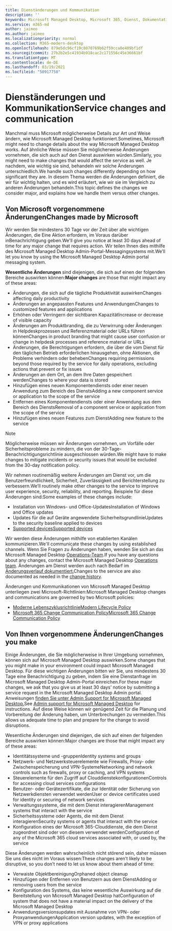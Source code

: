 ```yaml
---
title: Dienständerungen und Kommunikation
description: ''
keywords: Microsoft Managed Desktop, Microsoft 365, Dienst, Dokumentation
ms.service: m365-md
author: jaimeo
ms.author: jaimeo
ms.localizationpriority: normal
ms.collection: M365-modern-desktop
ms.openlocfilehash: 879e5dc96cf19c8070769b62f59cca0e409bf1df
ms.sourcegitcommit: 27b2b2e5c41934b918cac2c171556c45e36661bf
ms.translationtype: MT
ms.contentlocale: de-DE
ms.lasthandoff: 03/19/2021
ms.locfileid: "50917758"
---
```

# <a name="service-changes-and-communication"></a><span data-ttu-id="b6ebb-103">Dienständerungen und Kommunikation</span><span class="sxs-lookup"><span data-stu-id="b6ebb-103">Service changes and communication</span></span>

<span data-ttu-id="b6ebb-104">Manchmal muss Microsoft möglicherweise Details zur Art und Weise ändern, wie Microsoft Managed Desktop funktioniert.</span><span class="sxs-lookup"><span data-stu-id="b6ebb-104">Sometimes, Microsoft might need to change details about the way Microsoft Managed Desktop works.</span></span> <span data-ttu-id="b6ebb-105">Auf ähnliche Weise müssen Sie möglicherweise Änderungen vornehmen, die sich auch auf den Dienst auswirken würden.</span><span class="sxs-lookup"><span data-stu-id="b6ebb-105">Similarly, you might need to make changes that would affect the service as well.</span></span> <span data-ttu-id="b6ebb-106">Je nachdem, wie wichtig sie sind, behandeln wir solche Änderungen unterschiedlich.</span><span class="sxs-lookup"><span data-stu-id="b6ebb-106">We handle such changes differently depending on how significant they are.</span></span> <span data-ttu-id="b6ebb-107">In diesem Thema werden die Änderungen definiert, die wir für wichtig halten, und es wird erläutert, wie wir sie im Vergleich zu anderen Änderungen behandeln.</span><span class="sxs-lookup"><span data-stu-id="b6ebb-107">This topic defines the changes we consider major, and explains how we handle them versus other changes.</span></span>



## <a name="changes-made-by-microsoft"></a><span data-ttu-id="b6ebb-108">Von Microsoft vorgenommene Änderungen</span><span class="sxs-lookup"><span data-stu-id="b6ebb-108">Changes made by Microsoft</span></span>

<span data-ttu-id="b6ebb-109">Wir werden Sie mindestens 30 Tage vor der Zeit über alle wichtigen Änderungen, die Eine Aktion erfordern, im Voraus darüber inBenachrichtigung geben.</span><span class="sxs-lookup"><span data-stu-id="b6ebb-109">We'll give you notice at least 30 days ahead of time for any major change that requires action.</span></span> <span data-ttu-id="b6ebb-110">Wir teilen Ihnen dies mithilfe des Microsoft Managed Desktop Admin-Portal-Messagingsystems mit.</span><span class="sxs-lookup"><span data-stu-id="b6ebb-110">We’ll let you know by using the Microsoft Managed Desktop Admin portal messaging system.</span></span>

<span data-ttu-id="b6ebb-111">**Wesentliche Änderungen** sind diejenigen, die sich auf einen der folgenden Bereiche auswirken können:</span><span class="sxs-lookup"><span data-stu-id="b6ebb-111">**Major changes** are those that might impact any of these areas:</span></span>
- <span data-ttu-id="b6ebb-112">Änderungen, die sich auf die tägliche Produktivität auswirken</span><span class="sxs-lookup"><span data-stu-id="b6ebb-112">Changes affecting daily productivity</span></span>
- <span data-ttu-id="b6ebb-113">Änderungen an angepassten Features und Anwendungen</span><span class="sxs-lookup"><span data-stu-id="b6ebb-113">Changes to customized features and applications</span></span>
- <span data-ttu-id="b6ebb-114">Erhöhen oder Verringern der sichtbaren Kapazität</span><span class="sxs-lookup"><span data-stu-id="b6ebb-114">Increase or decrease of visible capacity</span></span>
- <span data-ttu-id="b6ebb-115">Änderungen am Produktbranding, die zu Verwirrung oder Änderungen in Helpdeskprozessen und Referenzmaterial oder URLs führen können</span><span class="sxs-lookup"><span data-stu-id="b6ebb-115">Changes in product branding that might cause user confusion or change in helpdesk processes and reference material or URLs</span></span>
- <span data-ttu-id="b6ebb-116">Änderungen, die Berechtigungen erfordern, die über die vom Dienst für den täglichen Betrieb erforderlichen hinausgehen, ohne Aktionen, die Probleme verhindern oder beheben</span><span class="sxs-lookup"><span data-stu-id="b6ebb-116">Changes requiring permissions beyond those required by the service for daily operations, excluding actions that prevent or fix issues</span></span>
- <span data-ttu-id="b6ebb-117">Änderungen an dem Ort, an dem Ihre Daten gespeichert werden</span><span class="sxs-lookup"><span data-stu-id="b6ebb-117">Changes to where your data is stored</span></span>
- <span data-ttu-id="b6ebb-118">Hinzufügen eines neuen Komponentendiensts oder einer neuen Anwendung zum Bereich des Diensts</span><span class="sxs-lookup"><span data-stu-id="b6ebb-118">Adding a new component service or application to the scope of the service</span></span>
- <span data-ttu-id="b6ebb-119">Entfernen eines Komponentendiensts oder einer Anwendung aus dem Bereich des Diensts</span><span class="sxs-lookup"><span data-stu-id="b6ebb-119">Removal of a component service or application from the scope of the service</span></span>
- <span data-ttu-id="b6ebb-120">Hinzufügen eines neuen Features zum Dienst</span><span class="sxs-lookup"><span data-stu-id="b6ebb-120">Adding new feature to the service</span></span>

> [!NOTE]
> <span data-ttu-id="b6ebb-121">Möglicherweise müssen wir Änderungen vornehmen, um Vorfälle oder Sicherheitsprobleme zu mindern, die von der 30-Tage-Benachrichtigungsrichtlinie ausgeschlossen würden.</span><span class="sxs-lookup"><span data-stu-id="b6ebb-121">We might have to make changes to mitigate incidents or security issues that would be excluded from the 30-day notification policy.</span></span>

<span data-ttu-id="b6ebb-122">Wir nehmen routinemäßig weitere Änderungen am Dienst vor, um die Benutzerfreundlichkeit, Sicherheit, Zuverlässigkeit und Berichterstellung zu verbessern.</span><span class="sxs-lookup"><span data-stu-id="b6ebb-122">We’ll routinely make other changes to the service to improve user experience, security, reliability, and reporting.</span></span> <span data-ttu-id="b6ebb-123">Beispiele für diese Änderungen sind:</span><span class="sxs-lookup"><span data-stu-id="b6ebb-123">Some examples of these changes include:</span></span>

- <span data-ttu-id="b6ebb-124">Installation von Windows- und Office-Updates</span><span class="sxs-lookup"><span data-stu-id="b6ebb-124">Installation of Windows and Office updates</span></span>
- <span data-ttu-id="b6ebb-125">Updates für die auf Geräte angewendete Sicherheitsgrundlinie</span><span class="sxs-lookup"><span data-stu-id="b6ebb-125">Updates to the security baseline applied to devices</span></span>
- [<span data-ttu-id="b6ebb-126">Supported devices</span><span class="sxs-lookup"><span data-stu-id="b6ebb-126">Supported devices</span></span>](device-list.md)

<span data-ttu-id="b6ebb-127">Wir werden diese Änderungen mithilfe von etablierten Kanälen kommunizieren.</span><span class="sxs-lookup"><span data-stu-id="b6ebb-127">We'll communicate these changes by using established channels.</span></span> <span data-ttu-id="b6ebb-128">Wenn Sie Fragen zu Änderungen haben, wenden Sie sich an das Microsoft Managed Desktop [Operations-Team](../working-with-managed-desktop/admin-support.md).</span><span class="sxs-lookup"><span data-stu-id="b6ebb-128">If you have any questions about any changes, contact the Microsoft Managed Desktop [Operations team](../working-with-managed-desktop/admin-support.md).</span></span> <span data-ttu-id="b6ebb-129">Änderungen am Dienst werden auch nach Bedarf im [Änderungsverlauf dokumentiert.](../change-history-managed-desktop.md)</span><span class="sxs-lookup"><span data-stu-id="b6ebb-129">Changes to the service are also documented as needed in the [change history](../change-history-managed-desktop.md).</span></span>

<span data-ttu-id="b6ebb-130">Änderungen und Kommunikationen von Microsoft Managed Desktop unterliegen zwei Microsoft-Richtlinien:</span><span class="sxs-lookup"><span data-stu-id="b6ebb-130">Microsoft Managed Desktop changes and communications are governed by two Microsoft policies:</span></span>
- [<span data-ttu-id="b6ebb-131">Moderne Lebenszyklusrichtlinie</span><span class="sxs-lookup"><span data-stu-id="b6ebb-131">Modern Lifecycle Policy</span></span>](https://support.microsoft.com/help/30881/modern-lifecycle-policy)
- [<span data-ttu-id="b6ebb-132">Microsoft 365 Change Communication Policy</span><span class="sxs-lookup"><span data-stu-id="b6ebb-132">Microsoft 365 Change Communication Policy</span></span>](/office365/admin/manage/message-center?view=o365-worldwide)

## <a name="changes-you-make"></a><span data-ttu-id="b6ebb-133">Von Ihnen vorgenommene Änderungen</span><span class="sxs-lookup"><span data-stu-id="b6ebb-133">Changes you make</span></span>

<span data-ttu-id="b6ebb-134">Einige Änderungen, die Sie möglicherweise in Ihrer Umgebung vornehmen, können sich auf Microsoft Managed Desktop auswirken.</span><span class="sxs-lookup"><span data-stu-id="b6ebb-134">Some changes that you might make in your environment could impact Microsoft Managed Desktop.</span></span> <span data-ttu-id="b6ebb-135">Für diese wichtigen Änderungen bitten wir Sie, uns mindestens 30 Tage eine Benachrichtigung zu geben, indem Sie eine Dienstanfrage im Microsoft Managed Desktop Admin-Portal einreichen.</span><span class="sxs-lookup"><span data-stu-id="b6ebb-135">For these major changes, we ask that you give us at least 30 days’ notice by submitting a service request in the Microsoft Managed Desktop Admin portal.</span></span> <span data-ttu-id="b6ebb-136">Anweisungen [finden Sie unter Admin Support for Microsoft Managed Desktop.](../working-with-managed-desktop/admin-support.md)</span><span class="sxs-lookup"><span data-stu-id="b6ebb-136">See [Admin support for Microsoft Managed Desktop](../working-with-managed-desktop/admin-support.md) for instructions.</span></span> <span data-ttu-id="b6ebb-137">Auf diese Weise können wir genügend Zeit für die Planung und Vorbereitung der Änderung haben, um Unterbrechungen zu vermeiden.</span><span class="sxs-lookup"><span data-stu-id="b6ebb-137">This allows us adequate time to plan and prepare for the change to avoid disruptions.</span></span>

<span data-ttu-id="b6ebb-138">Wesentliche Änderungen sind diejenigen, die sich auf einen der folgenden Bereiche auswirken können:</span><span class="sxs-lookup"><span data-stu-id="b6ebb-138">Major changes are those that might impact any of these areas:</span></span>

- <span data-ttu-id="b6ebb-139">Identitätssysteme und -gruppen</span><span class="sxs-lookup"><span data-stu-id="b6ebb-139">Identity systems and groups</span></span>
- <span data-ttu-id="b6ebb-140">Netzwerk- und Netzwerksteuerelemente wie Firewalls, Proxy- oder Zwischenspeicherung und VPN-Systeme</span><span class="sxs-lookup"><span data-stu-id="b6ebb-140">Networking and network controls such as firewalls, proxy or caching, and VPN systems</span></span>
- <span data-ttu-id="b6ebb-141">Steuerelemente für den Zugriff auf Clouddienstekonfigurationen</span><span class="sxs-lookup"><span data-stu-id="b6ebb-141">Controls for accessing cloud services configurations</span></span>
- <span data-ttu-id="b6ebb-142">Benutzer- oder Gerätezertifikate, die zur Identität oder Sicherung von Netzwerkdiensten verwendet werden</span><span class="sxs-lookup"><span data-stu-id="b6ebb-142">User or device certificates used for identity or securing of network services</span></span>
- <span data-ttu-id="b6ebb-143">Verwaltungssysteme, die mit dem Dienst interagieren</span><span class="sxs-lookup"><span data-stu-id="b6ebb-143">Management systems that interact with the service</span></span>
- <span data-ttu-id="b6ebb-144">Sicherheitssysteme oder Agents, die mit dem Dienst interagieren</span><span class="sxs-lookup"><span data-stu-id="b6ebb-144">Security systems or agents that interact with the service</span></span>
- <span data-ttu-id="b6ebb-145">Konfiguration eines der Microsoft 365-Clouddienste, die dem Dienst zugeordnet sind oder von diesem verwendet werden</span><span class="sxs-lookup"><span data-stu-id="b6ebb-145">Configuration of any of the Microsoft 365 cloud services associated with, or used by, the service</span></span>

<span data-ttu-id="b6ebb-146">Diese Änderungen werden wahrscheinlich nicht störend sein, daher müssen Sie uns dies nicht im Voraus wissen:</span><span class="sxs-lookup"><span data-stu-id="b6ebb-146">These changes aren’t likely to be disruptive, so you don’t need to let us know about them ahead of time:</span></span>

- <span data-ttu-id="b6ebb-147">Verwaiste Objektbereinigung</span><span class="sxs-lookup"><span data-stu-id="b6ebb-147">Orphaned object cleanup</span></span>
- <span data-ttu-id="b6ebb-148">Hinzufügen oder Entfernen von Benutzern aus dem Dienst</span><span class="sxs-lookup"><span data-stu-id="b6ebb-148">Adding or removing users from the service</span></span>
- <span data-ttu-id="b6ebb-149">Konfiguration des Systems, das keine wesentliche Auswirkung auf die Bereitstellung von Microsoft Managed Desktop hat</span><span class="sxs-lookup"><span data-stu-id="b6ebb-149">Configuration of system that does not have a material impact on the delivery of the Microsoft Managed Desktop</span></span>
- <span data-ttu-id="b6ebb-150">Anwendungsversionsupdates mit Ausnahme von VPN- oder Proxyanwendungen</span><span class="sxs-lookup"><span data-stu-id="b6ebb-150">Application version updates, with the exception of VPN or proxy applications</span></span>